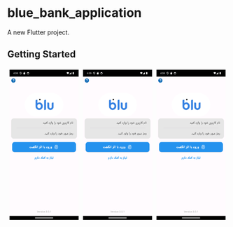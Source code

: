 # blue_bank_application

A new Flutter project.

## Getting Started

<style>

    .column {
  float: left;
  width: 33.33%;
  padding: 5px;
}

/* Clear floats after image containers */
.row::after {
  content: "";
  clear: both;
  display: table;
}

    .row {
  display: flex;
}

.column {
  flex: 33.33%;
  padding: 5px;
}

@media screen and (max-width: 500px) {
  .column {
    width: 100%;
  }
}
    </style>

<!-- <img src="https://raw.githubusercontent.com/mahdiramazani/blue-bank-application/main/assets/images/readme.png" width="200"> -->


 <div class="row">
  <div class="column">
    <img src="https://raw.githubusercontent.com/mahdiramazani/blue-bank-application/main/assets/images/readme.png" width="200" alt="Snow" style="width:100%">
  </div>
  <div class="column">
    <img src="https://raw.githubusercontent.com/mahdiramazani/blue-bank-application/main/assets/images/readme.png" width="200" alt="Forest" style="width:100%">
  </div>
  <div class="column">
    <img src="https://raw.githubusercontent.com/mahdiramazani/blue-bank-application/main/assets/images/readme.png" width="200" alt="Mountains" style="width:100%">
  </div>
</div> 